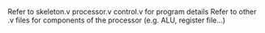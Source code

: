  Refer to skeleton.v processor.v control.v for program details
 Refer to other .v files for components of the processor (e.g. ALU, register file...)

